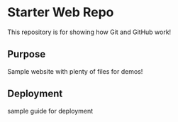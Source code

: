 # Starter Web Repo

This repository is for showing how Git and GitHub work!

## Purpose

Sample website with plenty of files for demos!

## Deployment
sample guide for deployment